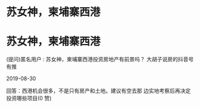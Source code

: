 # 苏女神，柬埔寨西港

# 苏女神，柬埔寨西港

(提问)匿名用户 : 苏女神，柬埔寨西港投资房地产有前景吗？ 大胡子说房的抖音号有推

2019-08-30

回答：西港机会很多，不是只有房产和土地。建议有空去那 边实地考察后再决定投资哪些项目(0 赞)